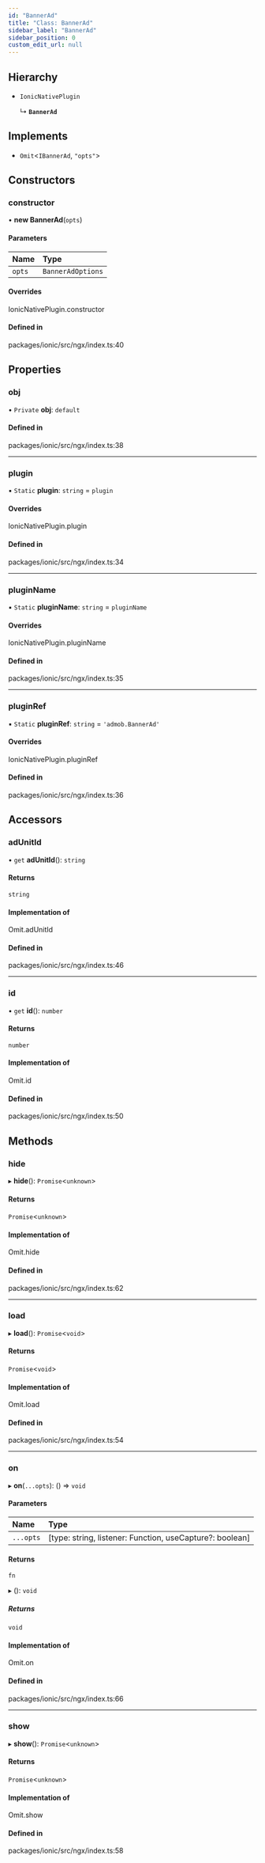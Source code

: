 ```yaml
---
id: "BannerAd"
title: "Class: BannerAd"
sidebar_label: "BannerAd"
sidebar_position: 0
custom_edit_url: null
---
```


## Hierarchy

- `IonicNativePlugin`

  ↳ **`BannerAd`**

## Implements

- `Omit`<`IBannerAd`, ``"opts"``\>

## Constructors

### constructor

• **new BannerAd**(`opts`)

#### Parameters

| Name | Type |
| :------ | :------ |
| `opts` | `BannerAdOptions` |

#### Overrides

IonicNativePlugin.constructor

#### Defined in

packages/ionic/src/ngx/index.ts:40

## Properties

### obj

• `Private` **obj**: `default`

#### Defined in

packages/ionic/src/ngx/index.ts:38

___

### plugin

▪ `Static` **plugin**: `string` = `plugin`

#### Overrides

IonicNativePlugin.plugin

#### Defined in

packages/ionic/src/ngx/index.ts:34

___

### pluginName

▪ `Static` **pluginName**: `string` = `pluginName`

#### Overrides

IonicNativePlugin.pluginName

#### Defined in

packages/ionic/src/ngx/index.ts:35

___

### pluginRef

▪ `Static` **pluginRef**: `string` = `'admob.BannerAd'`

#### Overrides

IonicNativePlugin.pluginRef

#### Defined in

packages/ionic/src/ngx/index.ts:36

## Accessors

### adUnitId

• `get` **adUnitId**(): `string`

#### Returns

`string`

#### Implementation of

Omit.adUnitId

#### Defined in

packages/ionic/src/ngx/index.ts:46

___

### id

• `get` **id**(): `number`

#### Returns

`number`

#### Implementation of

Omit.id

#### Defined in

packages/ionic/src/ngx/index.ts:50

## Methods

### hide

▸ **hide**(): `Promise`<`unknown`\>

#### Returns

`Promise`<`unknown`\>

#### Implementation of

Omit.hide

#### Defined in

packages/ionic/src/ngx/index.ts:62

___

### load

▸ **load**(): `Promise`<`void`\>

#### Returns

`Promise`<`void`\>

#### Implementation of

Omit.load

#### Defined in

packages/ionic/src/ngx/index.ts:54

___

### on

▸ **on**(`...opts`): () => `void`

#### Parameters

| Name | Type |
| :------ | :------ |
| `...opts` | [type: string, listener: Function, useCapture?: boolean] |

#### Returns

`fn`

▸ (): `void`

##### Returns

`void`

#### Implementation of

Omit.on

#### Defined in

packages/ionic/src/ngx/index.ts:66

___

### show

▸ **show**(): `Promise`<`unknown`\>

#### Returns

`Promise`<`unknown`\>

#### Implementation of

Omit.show

#### Defined in

packages/ionic/src/ngx/index.ts:58
